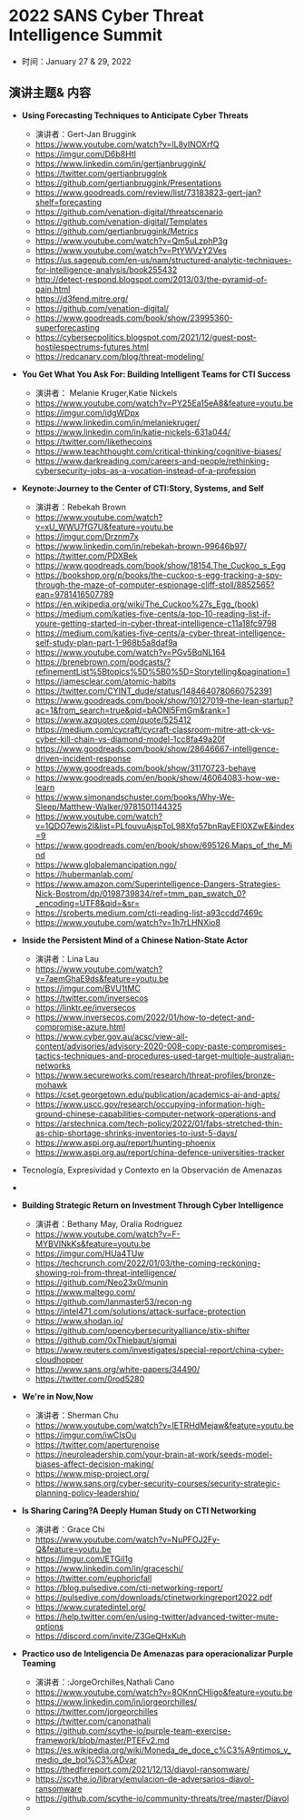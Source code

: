 # 2022 SANS Cyber Threat Intelligence Summit

- 时间：January 27 & 29, 2022

## 演讲主题& 内容

- **Using Forecasting Techniques to Anticipate Cyber Threats**

  - 演讲者：Gert-Jan Bruggink
  - https://www.youtube.com/watch?v=lL8yINOXrfQ
  - https://imgur.com/D6b8Htl
  - https://www.linkedin.com/in/gertjanbruggink/
  - https://twitter.com/gertjanbruggink
  - https://github.com/gertjanbruggink/Presentations
  - https://www.goodreads.com/review/list/73183823-gert-jan?shelf=forecasting
  - https://github.com/venation-digital/threatscenario
  - https://github.com/venation-digital/Templates
  - https://github.com/gertjanbruggink/Metrics
  - https://www.youtube.com/watch?v=Qm5uLzphP3g
  - https://www.youtube.com/watch?v=PtYWVzY2Ves
  - https://us.sagepub.com/en-us/nam/structured-analytic-techniques-for-intelligence-analysis/book255432
  - http://detect-respond.blogspot.com/2013/03/the-pyramid-of-pain.html
  - https://d3fend.mitre.org/
  - https://github.com/venation-digital/
  - https://www.goodreads.com/book/show/23995360-superforecasting
  - https://cybersecpolitics.blogspot.com/2021/12/guest-post-hostilespectrums-futures.html
  - https://redcanary.com/blog/threat-modeling/

- **You Get What You Ask For: Building Intelligent Teams for CTI Success**

  - 演讲者： Melanie Kruger,Katie Nickels
  - https://www.youtube.com/watch?v=PY25Ea15eA8&feature=youtu.be
  - https://imgur.com/idgWDpx
  - https://www.linkedin.com/in/melaniekruger/
  - https://www.linkedin.com/in/katie-nickels-631a044/
  - https://twitter.com/likethecoins
  - https://www.teachthought.com/critical-thinking/cognitive-biases/
  - https://www.darkreading.com/careers-and-people/rethinking-cybersecurity-jobs-as-a-vocation-instead-of-a-profession

- **Keynote:Journey to the Center of CTI:Story, Systems, and Self**

  - 演讲者：Rebekah Brown
  - https://www.youtube.com/watch?v=xU_WWU7fG7U&feature=youtu.be
  - https://imgur.com/Drznm7x
  - https://www.linkedin.com/in/rebekah-brown-99646b97/
  - https://twitter.com/PDXBek
  - https://www.goodreads.com/book/show/18154.The_Cuckoo_s_Egg
  - https://bookshop.org/p/books/the-cuckoo-s-egg-tracking-a-spy-through-the-maze-of-computer-espionage-cliff-stoll/8852565?ean=9781416507789
  - https://en.wikipedia.org/wiki/The_Cuckoo%27s_Egg_(book)
  - https://medium.com/katies-five-cents/a-top-10-reading-list-if-youre-getting-started-in-cyber-threat-intelligence-c11a18fc9798
  - https://medium.com/katies-five-cents/a-cyber-threat-intelligence-self-study-plan-part-1-968b5a8daf9a
  - https://www.youtube.com/watch?v=PGv5BqNL164
  - https://brenebrown.com/podcasts/?refinementList%5Btopics%5D%5B0%5D=Storytelling&pagination=1
  - https://jamesclear.com/atomic-habits
  - https://twitter.com/CYINT_dude/status/1484640780660752391
  - https://www.goodreads.com/book/show/10127019-the-lean-startup?ac=1&from_search=true&qid=bAONl5FmGm&rank=1
  - https://www.azquotes.com/quote/525412
  - https://medium.com/cycraft/cycraft-classroom-mitre-att-ck-vs-cyber-kill-chain-vs-diamond-model-1cc8fa49a20f
  - https://www.goodreads.com/book/show/28646667-intelligence-driven-incident-response
  - https://www.goodreads.com/book/show/31170723-behave
  - https://www.goodreads.com/en/book/show/46064083-how-we-learn
  - https://www.simonandschuster.com/books/Why-We-Sleep/Matthew-Walker/9781501144325
  - https://www.youtube.com/watch?v=1QDO7ewis2I&list=PLfouvuAjspToL98Xfq57bnRayEFl0XZwE&index=9
  - https://www.goodreads.com/en/book/show/695126.Maps_of_the_Mind
  - https://www.globalemancipation.ngo/
  - https://hubermanlab.com/
  - https://www.amazon.com/Superintelligence-Dangers-Strategies-Nick-Bostrom/dp/0198739834/ref=tmm_pap_swatch_0?_encoding=UTF8&qid=&sr=
  - https://sroberts.medium.com/cti-reading-list-a93ccdd7469c
  - https://www.youtube.com/watch?v=1h7rLHNXio8

- **Inside the Persistent Mind of a Chinese Nation-State Actor**

  - 演讲者：Lina Lau
  - https://www.youtube.com/watch?v=7aemGhaE9ds&feature=youtu.be
  - https://imgur.com/BVU1tMC
  - https://twitter.com/inversecos
  - https://linktr.ee/inversecos
  - https://www.inversecos.com/2022/01/how-to-detect-and-compromise-azure.html
  - https://www.cyber.gov.au/acsc/view-all-content/advisories/advisory-2020-008-copy-paste-compromises-tactics-techniques-and-procedures-used-target-multiple-australian-networks
  - https://www.secureworks.com/research/threat-profiles/bronze-mohawk
  - https://cset.georgetown.edu/publication/academics-ai-and-apts/
  - https://www.uscc.gov/research/occupying-information-high-ground-chinese-capabilities-computer-network-operations-and
  - https://arstechnica.com/tech-policy/2022/01/fabs-stretched-thin-as-chip-shortage-shrinks-inventories-to-just-5-days/
  - https://www.aspi.org.au/report/hunting-phoenix
  - https://www.aspi.org.au/report/china-defence-universities-tracker

- Tecnología, Expresividad y Contexto en la Observación de Amenazas

- 

- **Building Strategic Return on Investment Through Cyber Intelligence**

  - 演讲者：Bethany May, Oralia Rodriguez
  - https://www.youtube.com/watch?v=F-MYBVINkKs&feature=youtu.be
  - https://imgur.com/HUa4TUw
  - https://techcrunch.com/2022/01/03/the-coming-reckoning-showing-roi-from-threat-intelligence/
  - https://github.com/Neo23x0/munin
  - https://www.maltego.com/
  - https://github.com/lanmaster53/recon-ng
  - https://intel471.com/solutions/attack-surface-protection
  - https://www.shodan.io/
  - https://github.com/opencybersecurityalliance/stix-shifter 
  - https://github.com/0xThiebaut/sigmai
  - https://www.reuters.com/investigates/special-report/china-cyber-cloudhopper
  - https://www.sans.org/white-papers/34490/
  - https://twitter.com/0rod5280

- **We're in Now,Now**

  - 演讲者：Sherman Chu
  - https://www.youtube.com/watch?v=IETRHdMejaw&feature=youtu.be
  - https://imgur.com/iwCIsOu
  - https://twitter.com/aperturenoise
  - https://neuroleadership.com/your-brain-at-work/seeds-model-biases-affect-decision-making/
  - https://www.misp-project.org/
  - https://www.sans.org/cyber-security-courses/security-strategic-planning-policy-leadership/

- **Is Sharing Caring?A Deeply Human Study on CTI Networking**

  - 演讲者：Grace Chi 
  - https://www.youtube.com/watch?v=NuPFOJ2Fy-Q&feature=youtu.be
  - https://imgur.com/ETGiI1g
  - https://www.linkedin.com/in/graceschi/
  - https://twitter.com/euphoricfall
  - https://blog.pulsedive.com/cti-networking-report/
  - https://pulsedive.com/downloads/ctinetworkingreport2022.pdf
  - https://www.curatedintel.org/
  - https://help.twitter.com/en/using-twitter/advanced-twitter-mute-options
  - https://discord.com/invite/Z3GeQHxKuh

- **Practico uso de lnteligencia De Amenazas para operacionalizar Purple Teaming**

  - 演讲者：:JorgeOrchilles,Nathali Cano
  - https://www.youtube.com/watch?v=8OKnnCHIigo&feature=youtu.be
  - https://www.linkedin.com/in/jorgeorchilles/
  - https://twitter.com/jorgeorchilles
  - https://twitter.com/canonathali
  - https://github.com/scythe-io/purple-team-exercise-framework/blob/master/PTEFv2.md
  - https://es.wikipedia.org/wiki/Moneda_de_doce_c%C3%A9ntimos_y_medio_de_bol%C3%ADvar
  - https://thedfirreport.com/2021/12/13/diavol-ransomware/
  - https://scythe.io/library/emulacion-de-adversarios-diavol-ransomware
  - https://github.com/scythe-io/community-threats/tree/master/Diavol
  - 

  

